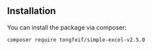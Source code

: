 
## Installation

You can install the package via composer:

```bash
composer require tongfeif/simple-excel-v2.5.0
```

